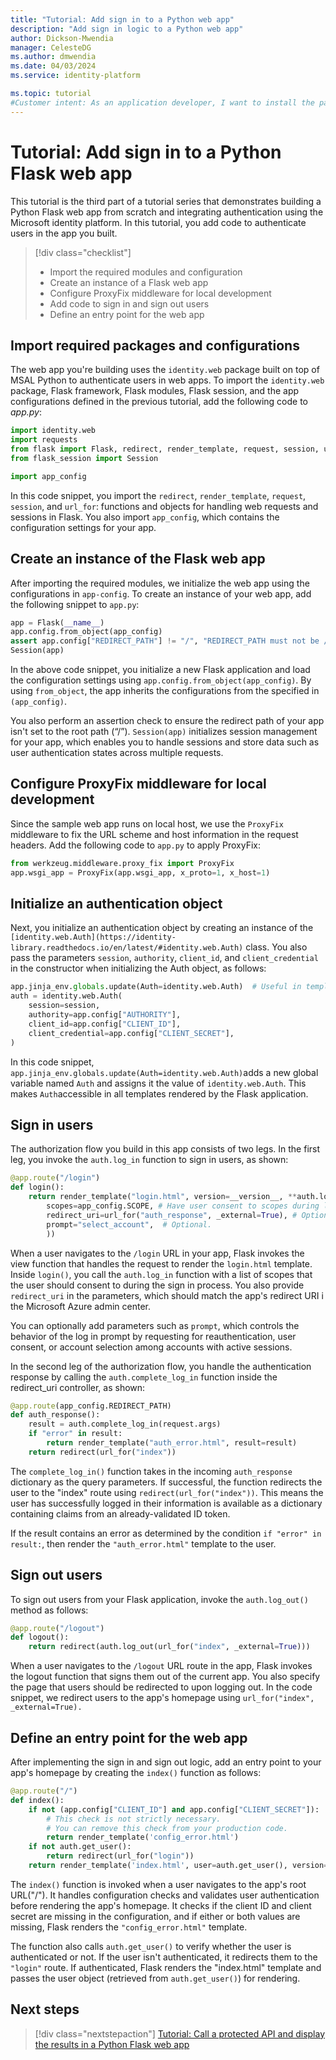 ```yaml
---
title: "Tutorial: Add sign in to a Python web app"
description: "Add sign in logic to a Python web app"
author: Dickson-Mwendia
manager: CelesteDG
ms.author: dmwendia
ms.date: 04/03/2024
ms.service: identity-platform

ms.topic: tutorial
#Customer intent: As an application developer, I want to install the packages necessary for authentication in my IDE, and implement authentication in my web app.
---
```


# Tutorial: Add sign in to a Python Flask web app

This tutorial is the third part of a tutorial series that demonstrates building a Python Flask web app from scratch and integrating authentication using the Microsoft identity platform. In this tutorial, you add code to authenticate users in the app you built.

> [!div class="checklist"]
>
> - Import the required modules and configuration
> - Create an instance of a Flask web app
> - Configure ProxyFix middleware for local development
> - Add code to sign in and sign out users
> - Define an entry point for the web app


## Import required packages and configurations

The web app you're building uses the `identity.web` package built on top of MSAL Python to authenticate users in web apps. To import the `identity.web` package, Flask framework, Flask modules, Flask session, and the app configurations defined in the previous tutorial, add the following code to *app.py*:

```python
import identity.web
import requests
from flask import Flask, redirect, render_template, request, session, url_for
from flask_session import Session

import app_config
```

In this code snippet, you import the `redirect`, `render_template`, `request`, `session`, and `url_for`: functions and objects for handling web requests and sessions in Flask. You also import `app_config`, which contains the configuration settings for your app.

## Create an instance of the Flask web app

After importing the required modules, we initialize the web app using the configurations in `app-config`. To create an instance of your web app, add the following snippet to `app.py`:

```python
app = Flask(__name__)
app.config.from_object(app_config)
assert app.config["REDIRECT_PATH"] != "/", "REDIRECT_PATH must not be /"
Session(app)
```

In the above code snippet, you initialize a new Flask application and load the configuration settings using `app.config.from_object(app_config)`. By using `from_object`, the app inherits the configurations from the specified in `(app_config)`. 

You also perform an assertion check to ensure the redirect path of your app isn't set to the root path (“/”). `Session(app)` initializes session management for your app, which enables you to handle sessions and store data such as user authentication states across multiple requests. 

## Configure ProxyFix middleware for local development

Since the sample web app runs on local host, we use the `ProxyFix` middleware to fix the URL scheme and host information in the request headers. Add the following code to `app.py` to apply ProxyFix:

```python
from werkzeug.middleware.proxy_fix import ProxyFix
app.wsgi_app = ProxyFix(app.wsgi_app, x_proto=1, x_host=1)
```

## Initialize an authentication object

Next, you initialize an authentication object by creating an instance of the `[identity.web.Auth](https://identity-library.readthedocs.io/en/latest/#identity.web.Auth)` class. You also pass the parameters `session`, `authority`, `client_id`, and `client_credential` in the constructor when initializing the Auth object, as follows: 

```python
app.jinja_env.globals.update(Auth=identity.web.Auth)  # Useful in template for B2C
auth = identity.web.Auth(
    session=session,
    authority=app.config["AUTHORITY"],
    client_id=app.config["CLIENT_ID"],
    client_credential=app.config["CLIENT_SECRET"],
)
```

In this code snippet, `app.jinja_env.globals.update(Auth=identity.web.Auth)`adds a new global variable named `Auth` and assigns it the value of  `identity.web.Auth`. This makes `Auth`accessible in all templates rendered by the Flask application. 

## Sign in users

The authorization flow you build in this app consists of two legs. In the first leg, you invoke the `auth.log_in` function to sign in users, as shown:

```python
@app.route("/login")
def login():
    return render_template("login.html", version=__version__, **auth.log_in(
        scopes=app_config.SCOPE, # Have user consent to scopes during log-in
        redirect_uri=url_for("auth_response", _external=True), # Optional. If present, this absolute URL must match your app's redirect_uri registered in Microsoft Entra admin center
        prompt="select_account",  # Optional.
        ))
```

When a user navigates to the `/login` URL in your app, Flask invokes the view function that handles the request to render the `login.html` template. Inside `login()`, you call the `auth.log_in` function with a list of scopes that the user should consent to during the sign in process. You also provide `redirect_uri` in the parameters, which should match the app's redirect URI i the Microsoft Azure admin center.

You can optionally add parameters such as `prompt`, which controls the behavior of the log in prompt by requesting for reauthentication, user consent, or account selection among accounts with active sessions. 

In the second leg of the authorization flow, you handle the authentication response by calling the `auth.complete_log_in` function inside the redirect_uri controller, as shown: 

```python
@app.route(app_config.REDIRECT_PATH)
def auth_response():
    result = auth.complete_log_in(request.args)
    if "error" in result:
        return render_template("auth_error.html", result=result)
    return redirect(url_for("index"))
```
The `complete_log_in()` function takes in the incoming `auth_response` dictionary as the query parameters. If successful, the function redirects the user to the "index" route using `redirect(url_for("index"))`. This means the user has successfully logged in their information is available as a dictionary containing claims from an already-validated ID token.

If the result contains an error as determined by the condition `if "error" in result:`, then render the `"auth_error.html"` template to the user.

## Sign out users

To sign out users from your Flask application, invoke the `auth.log_out()` method as follows:

```python
@app.route("/logout")
def logout():
    return redirect(auth.log_out(url_for("index", _external=True)))
```

When a user navigates to the `/logout` URL route in the app, Flask invokes the logout function that signs them out of the current app. You also specify the page that users should be redirected to upon logging out. In the code snippet, we redirect users to the app's homepage using `url_for("index", _external=True).`

## Define an entry point for the web app

After implementing the sign in and sign out logic, add an entry point to your app's homepage by creating the `index()` function as follows:

```python
@app.route("/")
def index():
    if not (app.config["CLIENT_ID"] and app.config["CLIENT_SECRET"]):
        # This check is not strictly necessary.
        # You can remove this check from your production code.
        return render_template('config_error.html')
    if not auth.get_user():
        return redirect(url_for("login"))
    return render_template('index.html', user=auth.get_user(), version=__version__)
```

The `index()` function is invoked when a user navigates to the app's root URL("/"). It handles configuration checks and validates user authentication before rendering the app's homepage. It checks if the client ID and client secret are missing in the configuration, and if either or both values are missing, Flask renders the `"config_error.html"` template. 

The function also calls `auth.get_user()` to verify whether the user is authenticated or not. If the user isn't authenticated, it redirects them to the `"login"` route. If authenticated, Flask renders the "index.html" template and passes the user object (retrieved from `auth.get_user()`) for rendering.

## Next steps

> [!div class="nextstepaction"]
> [Tutorial: Call a protected API and display the results in a Python Flask web app](tutorial-web-app-python-call-api.md)